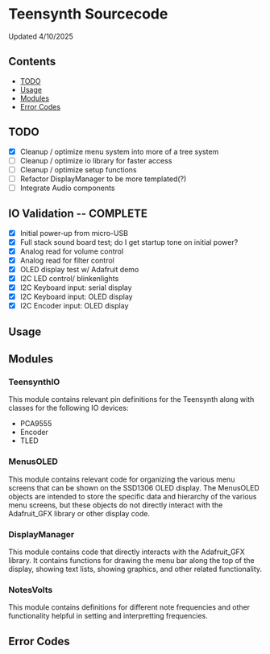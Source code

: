 # Teensynth Sourcecode
Updated 4/10/2025

## Contents  
- [TODO](#todo)
- [Usage](#usage)
- [Modules](#modules)
- [Error Codes](#error-codes)

## TODO
- [x] Cleanup / optimize menu system into more of a tree system
- [ ] Cleanup / optimize io library for faster access
- [ ] Cleanup / optimize setup functions
- [ ] Refactor DisplayManager to be more templated(?)
- [ ] Integrate Audio components

## IO Validation -- COMPLETE
- [X] Initial power-up from micro-USB
- [X] Full stack sound board test; do I get startup tone on initial power?
- [X] Analog read for volume control
- [X] Analog read for filter control
- [X] OLED display test w/ Adafruit demo
- [X] I2C LED control/ blinkenlights
- [x] I2C Keyboard input: serial display
- [x] I2C Keyboard input: OLED display
- [x] I2C Encoder input: OLED display

## Usage

## Modules
### TeensynthIO  
This module contains relevant pin definitions for the Teensynth along with classes for the following IO devices:
- PCA9555
- Encoder
- TLED  
### MenusOLED  
This module contains relevant code for organizing the various menu screens that can be shown on the SSD1306 OLED display. The MenusOLED objects are intended to store the specific data and hierarchy of the various menu screens, but these objects do not directly interact with the Adafruit_GFX library or other display code.  
### DisplayManager
This module contains code that directly interacts with the Adafruit_GFX library. It contains functions for drawing the menu bar along the top of the display, showing text lists, showing graphics, and other related functionality.  

### NotesVolts
This module contains definitions for different note frequencies and other functionality helpful in setting and interpretting frequencies.  
## Error Codes
